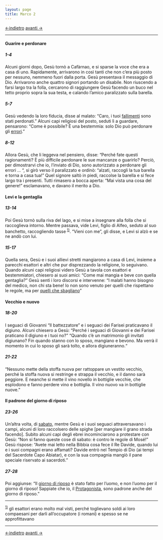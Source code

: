 ```yaml
---
layout: page
title: Marco 2
---
```


[<-indietro](Mc01.html) [avanti ->](Mc03.html)
 
 ------------------------------------------------------------------------

#### Guarire e perdonare

##### 1-4

Alcuni giorni dopo, Gesù tornò a Cafàrnao, e si sparse la voce che era a casa di uno. Rapidamente, arrivarono in così tanti che non c’era più posto per nessuno, nemmeno fuori dalla porta. Gesù presentava il messaggio di Dio. Arrivarono anche quattro signori portando un disabile. Non riuscendo a farsi largo tra la folla, cercarono di raggiungere Gesù facendo un buco nel tetto proprio sopra la sua testa, e calando l’amico paralizzato sulla barella.

##### 5-7

Gesù vedendo la loro fiducia, disse al malato: “Caro, i tuoi <a href="http://www.pachialu.it/doku/doku.php?id=glossario#peccato" class="wikilink1" title="glossario">fallimenti</a> sono stati perdonati.” Alcuni capi religiosi del posto, seduti lì a guardare, pensarono: “Come è possibile? È una bestemmia: solo Dio può perdonare gli <a href="http://www.pachialu.it/doku/doku.php?id=glossario#peccato" class="wikilink1" title="glossario">errori</a>.”

##### 8-12

Allora Gesù, che li leggeva nel pensiero, disse: “Perché fate questi ragionamenti? È più difficile perdonare le sue mancanze o guarirlo? Perciò, per dimostrarvi che io, l’inviato di Dio, sono autorizzato a perdonare gli errori … “, si girò verso il paralizzato e ordinò: “alzati, raccogli la tua barella e torna a casa tua!” Quel signore saltò in piedi, raccolse la barella e si fece largo tra i presenti. Tutti rimasero a bocca aperta: “Mai vista una cosa del genere!” esclamavano, e davano il merito a Dio.

#### Levi e la gentaglia

##### 13-14

Poi Gesù tornò sulla riva del lago, e si mise a insegnare alla folla che si raccoglieva intorno. Mentre passava, vide Levi, figlio di Alfeo, seduto al suo banchetto, raccogliendo tasse<sup>
<a href="#fn__1" id="fnt__1" class="fn_top">1)</a></sup>. “Vieni con me”, gli disse, e Levi si alzò e se ne andò con lui.

##### 15-17

Quella sera, Gesù e i suoi allievi stretti mangiarono a casa di Levi, insieme a parecchi esattori e altri che pur disprezzando la religione, lo seguivano. Quando alcuni capi religiosi videro Gesù a tavola con esattori e bestemmiatori, chiesero ai suoi amici: “Come mai mangia e beve con quella gentaglia?” Gesù sentì i loro discorsi e intervenne: “I malati hanno bisogno del medico, non chi sta bene! Io non sono venuto per quelli che rispettano le regole, ma per <a href="http://www.pachialu.it/doku/doku.php?id=glossario#peccato" class="wikilink1" title="glossario">quelli che sbagliano</a>”

#### Vecchio e nuovo

##### 18-20

I seguaci di Giovanni “Il battezzatore” e i seguaci dei Farisei praticavano il digiuno. Alcuni chiesero a Gesù: “Perché i seguaci di Giovanni e dei Farisei praticano il digiuno e i tuoi no?” “Quando c’è un matrimonio gli invitati digiunano? Fin quando stanno con lo sposo, mangiano e bevono. Ma verrà il momento in cui lo sposo gli sarà tolto, e allora digiuneranno.“

##### 21-22

“Nessuno mette della stoffa nuova per rattoppare un vestito vecchio, perché la stoffa nuova si restringe e strappa il vecchio, e il danno sarà peggiore. E neanche si mette il vino novello in bottiglie vecchie, che esplodono e fanno perdere vino e bottiglia. Il vino nuovo va in bottiglie nuove.”

#### Il padrone del giorno di riposo

##### 23-26

Un’altra volta, di <a href="http://www.pachialu.it/doku/doku.php?id=glossario#sabato" class="wikilink1" title="glossario">sabato</a>, mentre Gesù e i suoi seguaci attraversavano i campi, alcuni di loro raccolsero delle spighe \[per mangiare il grano strada facendo\]. Subito alcuni capi degli ebrei incominciarono a protestare con Gesù: “Non si fanno queste cose di sabato: è contro le regole di Mosé!” Gesù rispose: “Avete mai letto nella Bibbia cosa fece il Re Davide, quando lui e i suoi compagni erano affamati? Davide entrò nel Tempio di Dio (ai tempi del Sacerdote Capo Abiatar), e con la sua compagnia mangiò il pane speciale riservato ai sacerdoti.”

##### 27-28

Poi aggiunse: “Il <a href="http://www.pachialu.it/doku/doku.php?id=glossario#sabato" class="wikilink1" title="glossario">giorno di riposo</a> è stato fatto per l’uomo, e non l’uomo per il giorno di riposo! Sappiate che io, il <a href="http://www.pachialu.it/doku/doku.php?id=glossario#messia" class="wikilink1" title="glossario">Protagonista</a>, sono padrone anche del giorno di riposo.”

------------------------------------------------------------------------

<sup><a href="#fnt__1" id="fn__1" class="fn_bot">1)</a></sup> gli esattori erano molto mal visti, perché toglievano soldi ai loro compaesani per darli all’occupatore (i romani) e spesso se ne approfittavano

------------------------------------------------------------------------
[<-indietro](Mc01.html) [avanti ->](Mc03.html)


